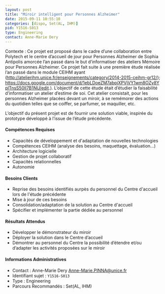```yaml
---
layout: post
title: "Miroir intelligent pour Personnes Alzheimer"
date: 2015-09-11 10:55:10
categories: [dispo, Set(AL, IHM)]
pid: Y1516-S013
type: Engineering
contact: Anne-Marie Dery
---
```

       
Contexte : Ce projet est proposé dans le cadre d’une collaboration entre Polytech et le centre d’accueil de jour pour Personnes Alzheimer de Sophia Antipolis amorcée l’an passé dans le but d’informatiser des ateliers Mémoire pour Personnes Alzheimer.  Ce projet fait suite à une première étude réalisée l’an passé dans le module CEIHM ayant (http://atelierihm.unice.fr/enseignements/category/2014-2015-ceihm-gr12/); https://docs.google.com/document/d/1ebLDoeZM7abpjXPVjVY1wm8OZy8YplTnsS50lI7B1NU/edit.). L’objectif de cette étude était d’étudier la faisabilité d’informatiser un atelier d’estime de soi. Cet atelier consistait, pour les personnes Alzheimer placées devant un miroir, à se remémorer des actions du quotidien telles que se coiffer, se parfumer, se maquiller, etc.

L’objectif du présent projet est de fournir une solution viable, inspirée du prototype développé à l’issue de l’étude précédente.

#### Compétences Requises
- Capacités de développement et d'adaptation de nouvelles technologies
- Compétences CEIHM (analyse des besoins, maquettage, évaluation...)
- Architecture logicielle
- Gestion de projet collaboratif
- Capacités relationnelles
- Autonomie


#### Besoins Clients
- Reprise des besoins identifiés aurpès du personnel du Centre d'accueil lors de l'étude précédente
- Mise à jour  de ces besoins
- Consolidation/adaptation de la solution au Centre d'accueil
- Spécifier et implémenter la partie dédiée au personnel

#### Résultats Attendus
- Développer le démonstrateur du miroir
- Déployer la solution dans le Centre d’accueil
- Démontrer au personnel du Centre la possibilité d’étendre et/ou d’adapter les activités proposées sur le miroir
     

#### Informations Administratives
  * Contact : Anne-Marie Dery <Anne-Marie.PINNA@unice.fr>
  * Identifiant sujet : `Y1516-S013`
  * Type : Engineering
  * Parcours Recommandés : Set(AL, IHM)
     